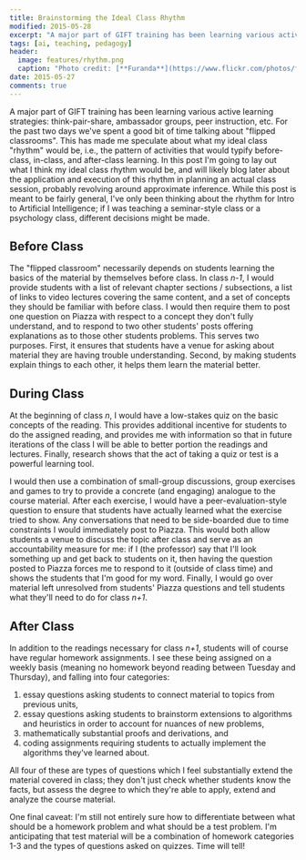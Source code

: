 ```yaml
---
title: Brainstorming the Ideal Class Rhythm
modified: 2015-05-28
excerpt: "A major part of GIFT training has been learning various active learning strategies..."
tags: [ai, teaching, pedagogy]
header:
  image: features/rhythm.png
  caption: "Photo credit: [**Furanda**](https://www.flickr.com/photos/furanda/)"
date: 2015-05-27
comments: true
---
```


A major part of GIFT training has been learning various active learning strategies: think-pair-share, ambassador groups, peer instruction, etc. For the past two days we've spent a good bit of time talking about "flipped classrooms". This has made me speculate about what my ideal class "rhythm" would be, i.e., the pattern of activities that would typify before-class, in-class, and after-class learning. In this post I'm going to lay out what I think my ideal class rhythm would be, and will likely blog later about the application and execution of this rhythm in planning an actual class session, probably revolving around approximate inference. While this post is meant to be fairly general, I've only been thinking about the rhythm for Intro to Artificial Intelligence; if I was teaching a seminar-style class or a psychology class, different decisions might be made.

## Before Class ##

   The "flipped classroom" necessarily depends on students learning the basics of the material by themselves before class. In class *n-1*, I would provide students with a list of relevant chapter sections / subsections, a list of links to video lectures covering the same content, and a set of concepts they should be familiar with before class. I would then require them to post one question on Piazza with respect to a concept they don't fully understand, and to respond to two other students' posts offering explanations as to those other students problems. This serves two purposes. First, it ensures that students have a venue for asking about material they are having trouble understanding. Second, by making students explain things to each other, it helps them learn the material better.

## During Class ##

   At the beginning of class *n*, I would have a low-stakes quiz on the basic concepts of the reading. This provides additional incentive for students to do the assigned reading, and provides me with information so that in future iterations of the class I will be able to better portion the readings and lectures. Finally, research shows that the act of taking a quiz or test is a powerful learning tool.

   I would then use a combination of small-group discussions, group exercises and games to try to provide a concrete (and engaging) analogue to the course material. After each exercise, I would have a peer-evaluation-style question to ensure that students have actually learned what the exercise tried to show. Any conversations that need to be side-boarded due to time constraints I would immediately post to Piazza. This would both allow students a venue to discuss the topic after class and serve as an accountability measure for me: if I (the professor) say that I'll look something up and get back to students on it, then having the question posted to Piazza forces me to respond to it (outside of class time) and shows the students that I'm good for my word. Finally, I would go over material left unresolved from students' Piazza questions and tell students what they'll need to do for class *n+1*.

## After Class ##

   In addition to the readings necessary for class *n+1*, students will of course have regular homework assignments. I see these being assigned on a weekly basis (meaning no homework beyond reading between Tuesday and Thursday), and falling into four categories:

1. essay questions asking students to connect material to topics from previous units,
1. essay questions asking students to brainstorm extensions to algorithms and heuristics in order to account for nuances of new problems,
1. mathematically substantial proofs and derivations, and
1. coding assignments requiring students to actually implement the algorithms they've learned about.

All four of these are types of questions which I feel substantially extend the material covered in class; they don't just check whether students know the facts, but assess the degree to which they're able to apply, extend and analyze the course material.

One final caveat: I'm still not entirely sure how to differentiate between what should be a homework problem and what should be a test problem. I'm anticipating that test material will be a combination of homework categories 1-3 and the types of questions asked on quizzes. Time will tell!

